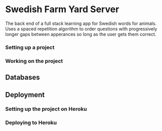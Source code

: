 # Swedish Farm Yard Server  

The back end of a full stack learning app for Swedish words for animals. Uses a spaced repetition algorithm to order questions with progressively longer gaps between apperances so long as the user gets them correct.

### Setting up a project


### Working on the project


## Databases


## Deployment


### Setting up the project on Heroku


### Deploying to Heroku


